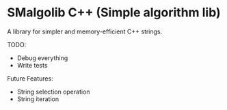 # SMalgolib C++ (Simple algorithm lib)
A library for simpler and memory-efficient C++ strings. 

TODO:
- Debug everything
- Write tests

Future Features:
- String selection operation
- String iteration

